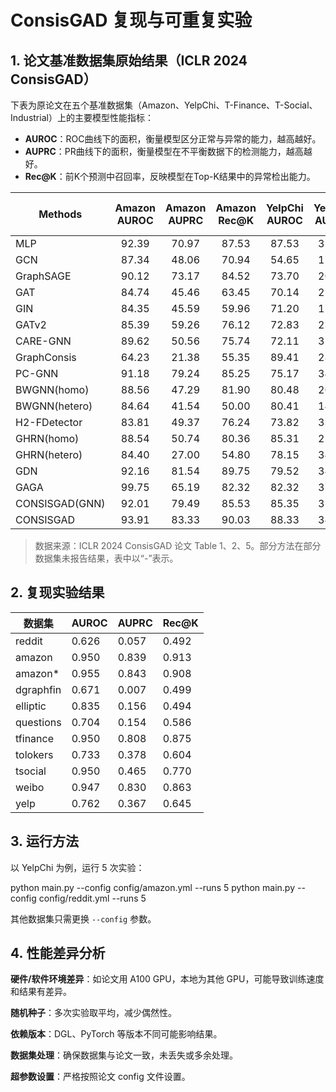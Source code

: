 # ConsisGAD 复现与可重复实验

## 1. 论文基准数据集原始结果（ICLR 2024 ConsisGAD）

下表为原论文在五个基准数据集（Amazon、YelpChi、T-Finance、T-Social、Industrial）上的主要模型性能指标：
- **AUROC**：ROC曲线下的面积，衡量模型区分正常与异常的能力，越高越好。
- **AUPRC**：PR曲线下的面积，衡量模型在不平衡数据下的检测能力，越高越好。
- **Rec@K**：前K个预测中召回率，反映模型在Top-K结果中的异常检出能力。

| Methods         | Amazon<br>AUROC | Amazon<br>AUPRC | Amazon<br>Rec@K | YelpChi<br>AUROC | YelpChi<br>AUPRC | YelpChi<br>Rec@K | T-Finance<br>AUROC | T-Finance<br>AUPRC | T-Finance<br>Rec@K | T-Social<br>AUROC | T-Social<br>AUPRC | T-Social<br>Rec@K | Industrial<br>AUROC | Industrial<br>AUPRC | Industrial<br>Rec@K |
|-----------------|:---------------:|:---------------:|:---------------:|:---------------:|:---------------:|:---------------:|:------------------:|:------------------:|:------------------:|:---------------:|:---------------:|:---------------:|:-------------------:|:-------------------:|:-------------------:|
| MLP             | 92.39 | 70.97 | 87.53 | 87.53 | 31.09 | 61.63 | 52.79 | 52.19 | 83.23 | 65.95 | 47.01 | 59.01 | 99.35 | 39.35 | 75.83 |
| GCN             | 87.34 | 48.06 | 70.94 | 54.65 | 17.04 | 35.92 | 89.29 | 49.54 | 77.16 | 80.80 | 46.60 | 69.80 | 82.70 | 8.38 | 62.58 |
| GraphSAGE       | 90.12 | 73.17 | 84.52 | 73.70 | 20.35 | 57.45 | 89.42 | 49.08 | 77.62 | 71.45 | 28.73 | 61.96 | 99.64 | 62.44 | 83.18 |
| GAT             | 84.74 | 45.46 | 63.45 | 70.14 | 21.98 | 58.20 | 88.75 | 47.57 | 77.54 | 71.20 | 17.96 | 56.98 | 95.84 | 12.83 | 65.31 |
| GIN             | 84.35 | 45.59 | 59.96 | 71.20 | 17.96 | 58.20 | 88.75 | 47.57 | 77.54 | 71.20 | 17.96 | 56.98 | 84.74 | 44.53 | 73.78 |
| GATv2           | 85.39 | 59.26 | 76.12 | 72.83 | 23.08 | 61.22 | 73.25 | 18.70 | 63.16 | 79.89 | 18.40 | 64.76 | 88.85 | 54.10 | 65.94 |
| CARE-GNN        | 89.62 | 50.56 | 75.74 | 72.11 | 31.09 | 61.62 | 91.45 | 40.72 | 80.68 | 70.72 | 10.21 | 85.37 | 99.56 | 43.74 | 73.27 |
| GraphConsis     | 64.23 | 21.38 | 55.35 | 89.41 | 28.30 | 64.96 | 93.84 | 57.20 | 89.78 | 70.72 | 10.21 | 85.37 | - | - | - |
| PC-GNN          | 91.18 | 79.24 | 85.25 | 75.17 | 34.60 | 64.23 | 93.08 | 47.77 | 86.97 | 64.68 | 4.94 | 49.66 | - | - | - |
| BWGNN(homo)     | 88.56 | 47.29 | 81.90 | 80.48 | 20.39 | 68.41 | 93.08 | 47.77 | 86.97 | 64.68 | 4.94 | 49.66 | 98.46 | 63.27 | 80.80 |
| BWGNN(hetero)   | 84.64 | 41.54 | 50.00 | 80.41 | 14.82 | 66.54 | 93.08 | 47.77 | 86.97 | 64.68 | 4.94 | 49.66 | - | - | - |
| H2-FDetector    | 83.81 | 49.37 | 76.24 | 73.82 | 33.37 | 63.97 | 91.93 | 50.95 | 80.52 | 84.40 | 20.49 | 71.25 | - | - | - |
| GHRN(homo)      | 88.54 | 50.74 | 80.36 | 85.31 | 22.00 | 63.32 | 88.75 | 47.57 | 77.54 | 71.20 | 17.96 | 56.98 | - | - | - |
| GHRN(hetero)    | 84.40 | 27.00 | 54.80 | 78.15 | 34.54 | 63.21 | 88.75 | 47.57 | 77.54 | 71.20 | 17.96 | 56.98 | - | - | - |
| GDN             | 92.16 | 81.54 | 89.75 | 79.52 | 34.08 | 64.81 | 93.08 | 47.77 | 86.97 | 64.68 | 4.94 | 49.66 | 99.72 | 73.78 | 79.55 |
| GAGA            | 99.75 | 65.19 | 82.32 | 82.32 | 37.23 | 65.58 | 92.36 | 64.34 | 81.10 | 78.92 | 21.63 | 65.58 | - | - | - |
| CONSISGAD(GNN)  | 92.01 | 79.49 | 85.53 | 85.35 | 31.80 | 80.95 | 94.70 | 83.92 | 89.73 | 93.54 | 53.40 | 76.45 | 99.74 | 67.26 | 82.73 |
| CONSISGAD       | 93.91 | 83.33 | 90.03 | 88.33 | 34.03 | 83.36 | 95.33 | 86.63 | 90.97 | 94.31 | 58.38 | 78.08 | 99.77 | 69.06 | 83.10 |

> 数据来源：ICLR 2024 ConsisGAD 论文 Table 1、2、5。部分方法在部分数据集未报告结果，表中以“-”表示。

## 2. 复现实验结果

| 数据集      | AUROC   | AUPRC   | Rec@K   |
|-------------|---------|---------|---------|
| reddit      | 0.626   | 0.057   | 0.492   |
| amazon      | 0.950   | 0.839   | 0.913   |
| amazon*     | 0.955   | 0.843   | 0.908   |
| dgraphfin   | 0.671   | 0.007   | 0.499   |
| elliptic    | 0.835   | 0.156   | 0.494   |
| questions   | 0.704   | 0.154   | 0.586   |
| tfinance    | 0.950   | 0.808   | 0.875   |
| tolokers    | 0.733   | 0.378   | 0.604   |
| tsocial     | 0.950   | 0.465   | 0.770   |
| weibo       | 0.947   | 0.830   | 0.863   |
| yelp        | 0.762   | 0.367   | 0.645   |

## 3. 运行方法

以 YelpChi 为例，运行 5 次实验：

python main.py --config config/amazon.yml --runs 5
python main.py --config config/reddit.yml --runs 5

其他数据集只需更换 `--config` 参数。

## 4. 性能差异分析

**硬件/软件环境差异**：如论文用 A100 GPU，本地为其他 GPU，可能导致训练速度和结果有差异。

**随机种子**：多次实验取平均，减少偶然性。

**依赖版本**：DGL、PyTorch 等版本不同可能影响结果。

**数据集处理**：确保数据集与论文一致，未丢失或多余处理。

**超参数设置**：严格按照论文 config 文件设置。




